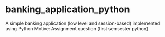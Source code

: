 # banking_application_python
A simple banking application (low level and session-based) implemented using Python
Motive: Assignment question (first semsester python)

